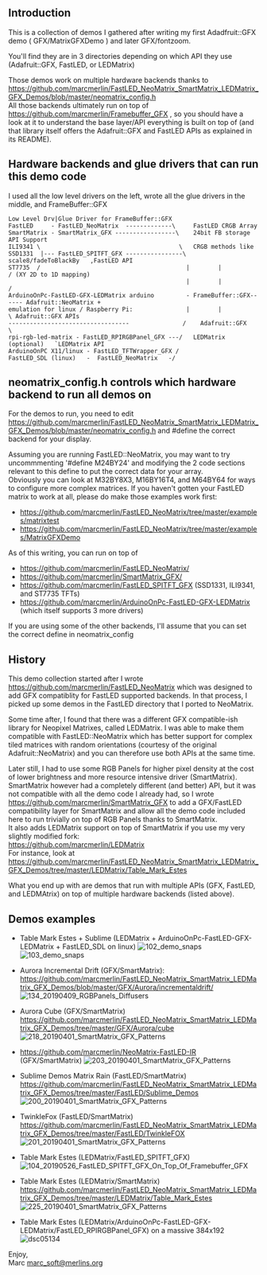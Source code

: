 Introduction
------------
This is a collection of demos I gathered after writing my first Adadfruit::GFX demo ( GFX/MatrixGFXDemo ) and later GFX/fontzoom.

You'll find they are in 3 directories depending on which API they use (Adafruit::GFX, FastLED, or LEDMatrix)

Those demos work on multiple hardware backends thanks to 
https://github.com/marcmerlin/FastLED_NeoMatrix_SmartMatrix_LEDMatrix_GFX_Demos/blob/master/neomatrix_config.h  
All those backends ultimately run on top of https://github.com/marcmerlin/Framebuffer_GFX , so you should have
a look at it to understand the base layer/API everything is built on top of (and that library itself offers
the Adafruit::GFX and FastLED APIs as explained in its README).


Hardware backends and glue drivers that can run this demo code
--------------------------------------------------------------
I used all the low level drivers on the left, wrote all the glue drivers in the middle, and FrameBuffer::GFX
```
Low Level Drv|Glue Driver for FrameBuffer::GFX
FastLED     - FastLED_NeoMatrix  -------------\     FastLED CRGB Array 
SmartMatrix - SmartMatrix_GFX -----------------\    24bit FB storage        API Support
ILI9341 \                                       \   CRGB methods like
SSD1331  |--- FastLED_SPITFT_GFX ----------------\  scale8/fadeToBlackBy   ,FastLED API
ST7735  /                                         |        |              / (XY 2D to 1D mapping)
                                                  |        |             /
ArduinoOnPc-FastLED-GFX-LEDMatrix arduino         - FrameBuffer::GFX------ Adafruit::NeoMatrix +
emulation for linux / Raspberry Pi:               |        |             \ Adafruit::GFX APIs
----------------------------------               /    Adafruit::GFX       \ 
rpi-rgb-led-matrix - FastLED_RPIRGBPanel_GFX ---/   LEDMatrix (optional)   `LEDMatrix API
ArduinoOnPC X11/linux - FastLED_TFTWrapper_GFX /
FastLED_SDL (linux)   -  FastLED_NeoMatrix   -/                        
```

neomatrix_config.h controls which hardware backend to run all demos on
-----------------------------------------------------------------------
For the demos to run, you need to edit 
https://github.com/marcmerlin/FastLED_NeoMatrix_SmartMatrix_LEDMatrix_GFX_Demos/blob/master/neomatrix_config.h
and #define the correct backend for your display.

Assuming you are running FastLED::NeoMatrix, you may want to try uncommmenting '#define M24BY24'
and modifying the 2 code sections relevant to this define to put the correct data for your array.  
Obviously you can look at M32BY8X3, M16BY16T4, and M64BY64 for ways to configure more complex matrices.
If you haven't gotten your FastLED matrix to work at all, please do make those examples work first:
- https://github.com/marcmerlin/FastLED_NeoMatrix/tree/master/examples/matrixtest
- https://github.com/marcmerlin/FastLED_NeoMatrix/tree/master/examples/MatrixGFXDemo

As of this writing, you can run on top of
- https://github.com/marcmerlin/FastLED_NeoMatrix/
- https://github.com/marcmerlin/SmartMatrix_GFX/
- https://github.com/marcmerlin/FastLED_SPITFT_GFX (SSD1331, ILI9341, and ST7735 TFTs)
- https://github.com/marcmerlin/ArduinoOnPc-FastLED-GFX-LEDMatrix (which itself supports 3 more drivers)

If you are using some of the other backends, I'll assume that you can set the correct define in neomatrix_config

History
-------
This demo collection started after I wrote https://github.com/marcmerlin/FastLED_NeoMatrix which 
was designed to add GFX compatiblity for FastLED supported backends.
In that process, I picked up some demos in the FastLED directory that I 
ported to NeoMatrix.

Some time after, I found that there was a different GFX compatible-ish library 
for Neopixel Matrixes, called LEDMatrix. I was able to make them
compatible with FastLED::NeoMatrix which has better support for complex
tiled matrices with random orientations (courtesy of the original Adafruit::NeoMatrix)
and you can therefore use both APIs at the same time.

Later still, I had to use some RGB Panels for higher pixel density at the cost
of lower brightness and more resource intensive driver (SmartMatrix). 
SmartMatrix however had a completely different (and better) API, but it was not compatible
with all the demo code I already had, so I wrote 
https://github.com/marcmerlin/SmartMatrix_GFX 
to add a GFX/FastLED compatibility layer for SmartMatrix and allow all the demo
code included here to run trivially on top of RGB Panels thanks to SmartMatrix.  
It also adds LEDMatrix support on top of SmartMatrix if you use my very slightly modified fork:   
https://github.com/marcmerlin/LEDMatrix  
For instance, look at https://github.com/marcmerlin/FastLED_NeoMatrix_SmartMatrix_LEDMatrix_GFX_Demos/tree/master/LEDMatrix/Table_Mark_Estes

What you end up with are demos that run with multiple APIs (GFX, FastLED, and LEDMAtrix) on top of multiple hardware backends (listed above).

Demos examples
--------------
- Table Mark Estes + Sublime (LEDMatrix + ArduinoOnPc-FastLED-GFX-LEDMatrix + FastLED_SDL on linux)
![102_demo_snaps](https://user-images.githubusercontent.com/1369412/71480161-a982c800-27ac-11ea-8f0e-fb149b6a9ae2.jpg)
![103_demo_snaps](https://user-images.githubusercontent.com/1369412/71480163-abe52200-27ac-11ea-9cb1-f4d23bdf96ac.jpg)

- Aurora Incremental Drift (GFX/SmartMatrix):  https://github.com/marcmerlin/FastLED_NeoMatrix_SmartMatrix_LEDMatrix_GFX_Demos/blob/master/GFX/Aurora/incrementaldrift/
![134_20190409_RGBPanels_Diffusers](https://user-images.githubusercontent.com/1369412/55811896-c81a2500-5a9e-11e9-9301-0d09083f48cb.jpg)

- Aurora Cube (GFX/SmartMatrix) https://github.com/marcmerlin/FastLED_NeoMatrix_SmartMatrix_LEDMatrix_GFX_Demos/tree/master/GFX/Aurora/cube
![218_20190401_SmartMatrix_GFX_Patterns](https://user-images.githubusercontent.com/1369412/55811825-ac168380-5a9e-11e9-9fa3-78903c3c821a.jpg)

- https://github.com/marcmerlin/NeoMatrix-FastLED-IR (GFX/SmartMatrix)
![203_20190401_SmartMatrix_GFX_Patterns](https://user-images.githubusercontent.com/1369412/55816208-a15fec80-5aa6-11e9-890e-fcb6d66e8de4.jpg)

- Sublime Demos Matrix Rain (FastLED/SmartMatrix) https://github.com/marcmerlin/FastLED_NeoMatrix_SmartMatrix_LEDMatrix_GFX_Demos/tree/master/FastLED/Sublime_Demos
![200_20190401_SmartMatrix_GFX_Patterns](https://user-images.githubusercontent.com/1369412/55816516-437fd480-5aa7-11e9-9a37-35bc21276812.jpg)

- TwinkleFox (FastLED/SmartMatrix) https://github.com/marcmerlin/FastLED_NeoMatrix_SmartMatrix_LEDMatrix_GFX_Demos/tree/master/FastLED/TwinkleFOX
![201_20190401_SmartMatrix_GFX_Patterns](https://user-images.githubusercontent.com/1369412/55816588-73c77300-5aa7-11e9-9503-82d8f55a52d0.jpg)

- Table Mark Estes (LEDMatrix/FastLED_SPITFT_GFX)
![104_20190526_FastLED_SPITFT_GFX_On_Top_Of_Framebuffer_GFX](https://user-images.githubusercontent.com/1369412/76477705-64d9f680-63c3-11ea-81b1-9a10471888fe.jpg)

- Table Mark Estes (LEDMatrix/SmartMatrix) https://github.com/marcmerlin/FastLED_NeoMatrix_SmartMatrix_LEDMatrix_GFX_Demos/tree/master/LEDMatrix/Table_Mark_Estes
![225_20190401_SmartMatrix_GFX_Patterns](https://user-images.githubusercontent.com/1369412/55811839-b0db3780-5a9e-11e9-9b9e-42a38b99ca20.jpg)

- Table Mark Estes (LEDMatrix/ArduinoOnPc-FastLED-GFX-LEDMatrix/FastLED_RPIRGBPanel_GFX) on a massive 384x192
![dsc05134](https://user-images.githubusercontent.com/1369412/76477536-e2e9cd80-63c2-11ea-86f9-f925fe625a4d.jpg)

Enjoy,  
Marc <marc_soft@merlins.org>

